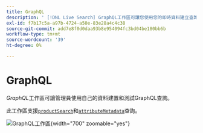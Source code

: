 ```yaml
---
title: GraphQL
description: ' [!DNL Live Search] GraphQL工作區可讓您使用您的即時資料建立查詢。'
exl-id: f7b17c5a-a97b-4724-a50e-83e28a4c4c38
source-git-commit: add7e8f0d0daa93b8e954094fc3bd04be180bb6b
workflow-type: tm+mt
source-wordcount: '39'
ht-degree: 0%

---
```


# GraphQL

*GraphQL*&#x200B;工作區可讓管理員使用自己的資料建置和測試GraphQL查詢。

此工作區支援[`productSearch`](https://developer.adobe.com/commerce/services/graphql/live-search/product-search/)和[`attributeMetadata`](https://developer.adobe.com/commerce/services/graphql/live-search/attribute-metadata/)查詢。

![GraphQL工作區](https://git.corp.adobe.com/storage/user/38345/files/ef99a7bd-1102-4e5b-9d05-ecf0524e303c){width="700" zoomable="yes"}

